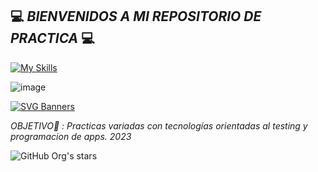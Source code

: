 ## 💻 *BIENVENIDOS A MI REPOSITORIO DE PRACTICA* 💻

[![My Skills](https://skillicons.dev/icons?i=python,cs,selenium,mysql,mongodb)](https://skillicons.dev)

![image](https://img.shields.io/badge/Visual_Studio_Code-0078D4?style=for-the-badge&logo=visual%20studio%20code&logoColor=white)


[![SVG Banners](https://svg-banners.vercel.app/api?type=glitch&text1=PORTFOLIO&width=800&height=400)](https://github.com/Akshay090/svg-banners)

*OBJETIVO🎯 : Practicas variadas con tecnologías orientadas al testing y programacion de apps. 2023*

 ![GitHub Org's stars](https://img.shields.io/github/stars/LeanNTech?style=social)
